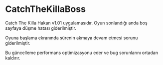 # CatchTheKillaBoss
Catch The Killa Hakan v1.01 uygulamasıdır.
Oyun sonlandığı anda boş sayfaya düşme hatası giderilmiştir.

Oyuna başlama ekranında sürenin akmaya devam etmesi sorunu giderilmiştir.

Bu güncelleme performans optimizasyonu eder ve bug sorunlarını ortadan kaldırır.
